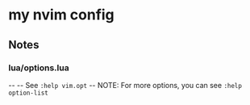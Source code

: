 # my nvim config
## Notes
### lua/options.lua
-- -- See `:help vim.opt`
-- NOTE: For more options, you can see `:help option-list`
